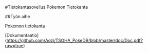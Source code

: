 #Tietokantasovellus Pokemon Tietokanta

##Työn aihe

[Pokemon tietokanta](http://advancedkittenry.github.io/suunnittelu_ja_tyoymparisto/aiheet/Pokemon-kanta.html)


[Dokumentaatio] (https://github.com/Aozi/TSOHA_PokeDB/blob/master/doc/Doc.pdf?raw=true)
